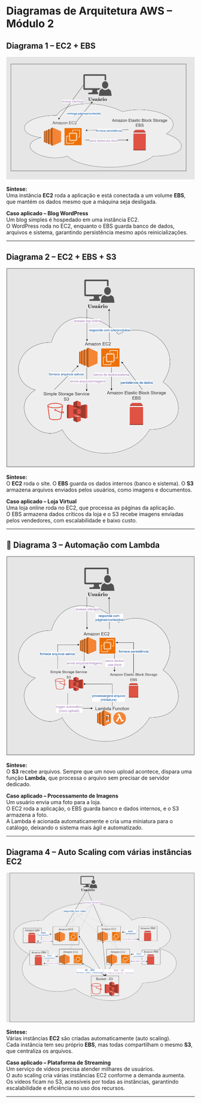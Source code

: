 # Diagramas de Arquitetura AWS – Módulo 2

## Diagrama 1 – EC2 + EBS
![Diagrama 1](images/Diagramas-D1.drawio.png)

**Síntese:**  
Uma instância **EC2** roda a aplicação e está conectada a um volume **EBS**, que mantém os dados mesmo que a máquina seja desligada.

**Caso aplicado – Blog WordPress**  
Um blog simples é hospedado em uma instância EC2.  
O WordPress roda no EC2, enquanto o EBS guarda banco de dados, arquivos e sistema, garantindo persistência mesmo após reinicializações.

---

## Diagrama 2 – EC2 + EBS + S3
![Diagrama 2](images/Diagramas-D2.drawio.png)

**Síntese:**  
O **EC2** roda o site. O **EBS** guarda os dados internos (banco e sistema). O **S3** armazena arquivos enviados pelos usuários, como imagens e documentos.

**Caso aplicado – Loja Virtual**  
Uma loja online roda no EC2, que processa as páginas da aplicação.  
O EBS armazena dados críticos da loja e o S3 recebe imagens enviadas pelos vendedores, com escalabilidade e baixo custo.

---

## 🔹 Diagrama 3 – Automação com Lambda
![Diagrama 3](images/Diagramas-D3.drawio.png)

**Síntese:**  
O **S3** recebe arquivos. Sempre que um novo upload acontece, dispara uma função **Lambda**, que processa o arquivo sem precisar de servidor dedicado.

**Caso aplicado – Processamento de Imagens**  
Um usuário envia uma foto para a loja.  
O EC2 roda a aplicação, o EBS guarda banco e dados internos, e o S3 armazena a foto.  
A Lambda é acionada automaticamente e cria uma miniatura para o catálogo, deixando o sistema mais ágil e automatizado.

---

## Diagrama 4 – Auto Scaling com várias instâncias EC2
![Diagrama 4](images/Diagramas-D4.drawio.png)

**Síntese:**  
Várias instâncias **EC2** são criadas automaticamente (auto scaling).  
Cada instância tem seu próprio **EBS**, mas todas compartilham o mesmo **S3**, que centraliza os arquivos.

**Caso aplicado – Plataforma de Streaming**  
Um serviço de vídeos precisa atender milhares de usuários.  
O auto scaling cria várias instâncias EC2 conforme a demanda aumenta.  
Os vídeos ficam no S3, acessíveis por todas as instâncias, garantindo escalabilidade e eficiência no uso dos recursos.

---

